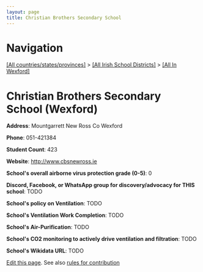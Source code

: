 ```yaml
---
layout: page
title: Christian Brothers Secondary School
---
```

# Navigation

[[All countries/states/provinces]](../../..) > [[All Irish School Districts]](../..) > [[All In Wexford]](..)

# Christian Brothers Secondary School (Wexford)

**Address**: Mountgarrett New Ross Co Wexford

**Phone**: 051-421384

**Student Count**: 423

**Website**: <http://www.cbsnewross.ie>

**School's overall airborne virus protection grade (0-5)**: 0

**Discord, Facebook, or WhatsApp group for discovery/advocacy for THIS school**: TODO

**School's policy on Ventilation**: TODO

**School's Ventilation Work Completion**: TODO

**School's Air-Purification**: TODO

**School's CO2 monitoring to actively drive ventilation and filtration**: TODO

**School's Wikidata URL**: TODO


[Edit this page](https://github.com/ventilate-schools/Ireland/edit/main/./Wexford/Christian_Brothers_Secondary_School.md). See also [rules for contribution](../../../contribution-rules/)